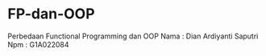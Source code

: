 # FP-dan-OOP
Perbedaan Functional Programming dan OOP
Nama : Dian Ardiyanti Saputri
Npm  : G1A022084
